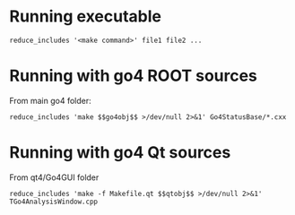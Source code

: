 # Running executable

    reduce_includes '<make command>' file1 file2 ...

# Running with go4 ROOT sources

From main go4 folder:
  
    reduce_includes 'make $$go4obj$$ >/dev/null 2>&1' Go4StatusBase/*.cxx 

   
# Running with go4 Qt sources

From qt4/Go4GUI folder

    reduce_includes 'make -f Makefile.qt $$qtobj$$ >/dev/null 2>&1' TGo4AnalysisWindow.cpp 